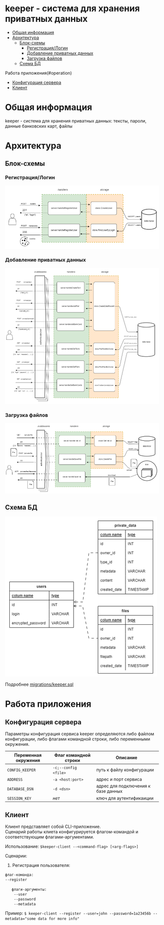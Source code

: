# keeper - система для хранения приватных данных

- [Общая информация](#info)
- [Архитектура](#arch)
  - [Блок-схемы](#arch-scheme)
    - [Регистрация/Логин](#arch-scheme-auth)
    - [Добавление приватных данных](#arch-scheme-privatedata)
    - [Загрузка файлов](#arch-scheme-files)
  - [Схема БД](#arch-db)

Работа приложения(#operation)
- [Конфигурация сервера](#operation-config-server)
- [Клиент](#operation-client)

# Общая информация <a name="info"/>
keeper - система для хранения приватных данных: тексты, пароли, данные банковских карт, файлы

# Архитектура <a name="arch"/>

## Блок-схемы <a name="arch-scheme"/>

### Регистрация/Логин <a name="arch-scheme-auth"/>
![Регистрация/Логин](docs/arch-scheme-auth.png)


### Добавление приватных данных <a name="arch-scheme-privatedata"/>
![Регистрация/Логин](docs/arch-scheme-privatedata.png)


### Загрузка файлов <a name="arch-scheme-files"/>
![Регистрация/Логин](docs/arch-scheme-files.png)

## Схема БД <a name="arch-db"/>
![Схема БД](docs/arch-db.png)

Подробнее [migrations/keeper.sql](migrations/keeper.sql)


# Работа приложения <a name="operation"/>
## Конфигурация сервера <a name="operation-config-server"/>

Параметры конфигурация сервиса keeper определяются либо файлом конфигурации, либо флагами командной строки, либо переменными окружения.

| Переменная окружения           | Флаг командной строки | Описание                                      |
|--------------------------------|-----------------------|-----------------------------------------------|
| `CONFIG_KEEPER`                |`-c;--config <file>`   | путь к файлу конфигурации                     |
| `ADDRESS`                      | `-a <host:port>`      | адрес и порт сервиса                          |
| `DATABASE_DSN`                 | `-d <dsn>`            | адрес для подключения к базе данных           |
| `SESSION_KEY`                  | _нет_                 | ключ для аутентификаиции                      |

## Клиент <a name="operation-client"/>

Клиент представляет собой CLI-приложение.  
Сценарий работы клиета конфигурируется флагом-командой и соответствующим флагами-аргументами.  
  
Использование: `$keeper-client --<command-flag> [<arg-flags>]`  
  
Сценарии:  
  
1. Регистрация пользователя:  
```
флаг-команда:
--register

   флаги-аргументы:
    --user  
    --password
    --metadata
```
Пример: `$ keeper-client --register --user=john --password=1a23456b --metadata="some data for more info"`
    
    
